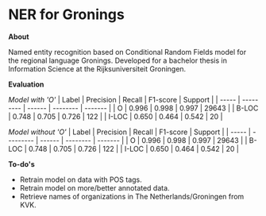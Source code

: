 # NER for Gronings
<b>About</b>

Named entity recognition based on Conditional Random Fields model for the regional language Gronings. Developed for a bachelor thesis in Information Science at the Rijksuniversiteit Groningen.


<b>Evaluation</b>

<i>Model with 'O'</i>
| Label | Precision | Recall | F1-score | Support |
| ----- | --------- | ------ | -------- | ------- |
| O     | 0.996     | 0.998  | 0.997    | 29643   |
| B-LOC | 0.748     | 0.705  | 0.726    | 122     |
| I-LOC | 0.650     | 0.464  | 0.542    | 20      |

<i>Model without 'O'</i>
| Label | Precision | Recall | F1-score | Support |
| ----- | --------- | ------ | -------- | ------- |
| O     | 0.996     | 0.998  | 0.997    | 29643   |
| B-LOC | 0.748     | 0.705  | 0.726    | 122     |
| I-LOC | 0.650     | 0.464  | 0.542    | 20      |


<b>To-do's</b>
- Retrain model on data with POS tags.
- Retrain model on more/better annotated data.
- Retrieve names of organizations in The Netherlands/Groningen from KVK.
